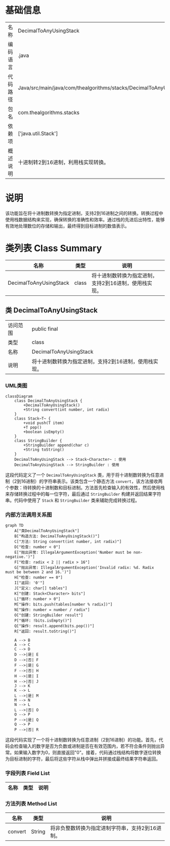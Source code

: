 # 基础信息

|      |      |
|------|------|
| 名称 | DecimalToAnyUsingStack |
| 编码语言 | .java |
| 代码路径 | Java/src/main/java/com/thealgorithms/stacks/DecimalToAnyUsingStack.java |
| 包名 | com.thealgorithms.stacks |
| 依赖项 | ['java.util.Stack'] |
| 概述说明 | 十进制转2到16进制，利用栈实现转换。 |

# 说明

该功能旨在将十进制数转换为指定进制，支持2到16进制之间的转换。转换过程中使用栈数据结构来实现，确保转换的准确性和效率。通过栈的先进后出特性，能够有效地处理数位的存储和输出，最终得到目标进制的数值表示。

# 类列表 Class Summary

| 名称   | 类型  | 说明 |
|-------|------|-------------|
| DecimalToAnyUsingStack | class | 将十进制数转换为指定进制，支持2到16进制，使用栈实现。 |



## 类 DecimalToAnyUsingStack

|      |      |
|------|------|
| 访问范围 | public final |
| 类型 | class |
| 名称 | DecimalToAnyUsingStack |
| 说明 | 将十进制数转换为指定进制，支持2到16进制，使用栈实现。 |


### UML类图

```mermaid
classDiagram
    class DecimalToAnyUsingStack {
        +DecimalToAnyUsingStack()
        +String convert(int number, int radix)
    }
    class Stack~T~ {
        +void push(T item)
        +T pop()
        +boolean isEmpty()
    }
    class StringBuilder {
        +StringBuilder append(char c)
        +String toString()
    }
    DecimalToAnyUsingStack --> Stack~Character~ : 使用
    DecimalToAnyUsingStack --> StringBuilder : 使用
```

这段代码定义了一个 `DecimalToAnyUsingStack` 类，用于将十进制数转换为任意进制（2到16进制）的字符串表示。该类包含一个静态方法 `convert`，该方法接收两个参数：待转换的十进制数和目标进制。方法首先检查输入的有效性，然后使用栈来存储转换过程中的每一位字符，最后通过 `StringBuilder` 构建并返回结果字符串。代码中使用了 `Stack` 和 `StringBuilder` 类来辅助完成转换过程。


### 内部方法调用关系图

```mermaid
graph TD
    A["类DecimalToAnyUsingStack"]
    B["构造方法: DecimalToAnyUsingStack()"]
    C["方法: String convert(int number, int radix)"]
    D["检查: number < 0"]
    E["抛出异常: IllegalArgumentException('Number must be non-negative.')"]
    F["检查: radix < 2 || radix > 16"]
    G["抛出异常: IllegalArgumentException('Invalid radix: %d. Radix must be between 2 and 16.')"]
    H["检查: number == 0"]
    I["返回: '0'"]
    J["定义: char[] tables"]
    K["创建: Stack<Character> bits"]
    L["循环: number > 0"]
    M["操作: bits.push(tables[number % radix])"]
    N["操作: number = number / radix"]
    O["创建: StringBuilder result"]
    P["循环: !bits.isEmpty()"]
    Q["操作: result.append(bits.pop())"]
    R["返回: result.toString()"]

    A --> B
    A --> C
    C --> D
    D -->|是| E
    D -->|否| F
    F -->|是| G
    F -->|否| H
    H -->|是| I
    H -->|否| J
    J --> K
    K --> L
    L -->|是| M
    M --> N
    N --> L
    L -->|否| O
    O --> P
    P -->|是| Q
    Q --> P
    P -->|否| R
```

这段代码实现了一个将十进制数转换为任意进制（2到16进制）的功能。首先，代码会检查输入的数字是否为负数或进制是否在有效范围内，若不符合条件则抛出异常。如果输入数字为0，则直接返回"0"。接着，代码通过栈结构将数字逐位转换为目标进制的字符，最后将这些字符从栈中弹出并拼接成最终结果字符串返回。

### 字段列表 Field List

| 名称  | 类型  | 说明 |
|-------|-------|------|

### 方法列表 Method List

| 名称  | 类型  | 说明 |
|-------|-------|------|
| convert | String | 将非负整数转换为指定进制字符串，支持2到16进制。 |




